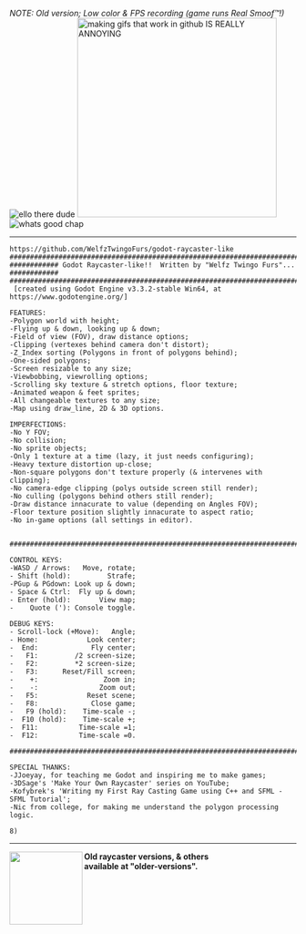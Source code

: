 <i>NOTE: Old version; Low color & FPS recording (game runs Real Smoof™!)</i><br>
<img src="https://raw.githubusercontent.com/WelfzTwingoFurs/godot-raycaster/main/icon.png" title="ello there dude">
<img src="https://media3.giphy.com/media/cFraOiAcTPDb14GSZJ/giphy.gif" height=350px title="making gifs that work in github IS REALLY ANNOYING">
<img src="https://raw.githubusercontent.com/WelfzTwingoFurs/godot-raycaster/main/icon.png" title="whats good chap">
<hr>


```text
https://github.com/WelfzTwingoFurs/godot-raycaster-like
###################################################################################
############ Godot Raycaster-like!!  Written by "Welfz Twingo Furs"... ############
###################################################################################
 [created using Godot Engine v3.3.2-stable Win64, at https://www.godotengine.org/]

FEATURES:
-Polygon world with height;
-Flying up & down, looking up & down;
-Field of view (FOV), draw distance options;
-Clipping (vertexes behind camera don't distort);
-Z_Index sorting (Polygons in front of polygons behind);
-One-sided polygons;
-Screen resizable to any size;
-Viewbobbing, viewrolling options;
-Scrolling sky texture & stretch options, floor texture;
-Animated weapon & feet sprites;
-All changeable textures to any size;
-Map using draw_line, 2D & 3D options.

IMPERFECTIONS:
-No Y FOV;
-No collision;
-No sprite objects;
-Only 1 texture at a time (lazy, it just needs configuring);
-Heavy texture distortion up-close;
-Non-square polygons don't texture properly (& intervenes with clipping);
-No camera-edge clipping (polys outside screen still render);
-No culling (polygons behind others still render);
-Draw distance innacurate to value (depending on Angles FOV);
-Floor texture position slightly innacurate to aspect ratio;
-No in-game options (all settings in editor).


###################################################################################

CONTROL KEYS:
-WASD / Arrows:   Move, rotate;
- Shift (hold):         Strafe;
-PGup & PGdown: Look up & down;
- Space & Ctrl:  Fly up & down;
- Enter (hold):       View map;
-    Quote ('): Console toggle.

DEBUG KEYS:
- Scroll-lock (+Move):   Angle;
- Home:            Look center;
-  End:             Fly center;
-   F1:         /2 screen-size;
-   F2:         *2 screen-size;
-   F3:      Reset/Fill screen;
-    +:                Zoom in;
-    -:               Zoom out;
-   F5:            Reset scene;
-   F8:             Close game;
-   F9 (hold):    Time-scale -;
-  F10 (hold):    Time-scale +;
-  F11:          Time-scale =1;
-  F12:          Time-scale =0.

###################################################################################

SPECIAL THANKS:
-JJoeyay, for teaching me Godot and inspiring me to make games;
-3DSage's 'Make Your Own Raycaster' series on YouTube;
-Kofybrek's 'Writing my First Ray Casting Game using C++ and SFML - SFML Tutorial';
-Nic from college, for making me understand the polygon processing logic.

8)
```
<hr>
<img src="https://media4.giphy.com/media/sOnrCzHT3ndi16DamA/giphy.gif" height=128px align="left">

<b >Old raycaster versions, & others
<br>available at "older-versions".
